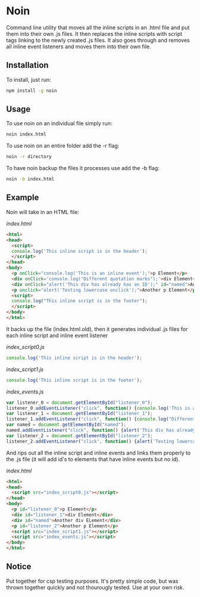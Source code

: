 # Noin
Command line utility that moves all the inline scripts in an .html file and put them into their own .js files. It then replaces the inline scripts with script tags linking to the newly created .js files. It also goes through and removes all inline event listeners and moves them into their own file.

## Installation
To install, just run:
```bash
npm install -g noin
```

## Usage
To use noin on an individual file simply run:
```bash
noin index.html
```
To use noin on an entire folder add the -r flag:
```bash
noin -r directory
```
To have noin backup the files it processes use add the -b flag:
```bash
noin -b index.html
```

## Example
Noin will take in an HTML file:

*index.html*
```html
<html>
<head>
  <script>
  console.log('This inline script is in the header');
  </script>
</head>
<body>
  <p onClick="console.log('This is an inline event');">p Element</p>
  <div onClick='console.log("Different quotation marks");'>div Element</div>
  <div onClick="alert('This div has already has an ID');" id="named">Another div ELement</div>
  <p onclick="alert('Testing lowercase onclick');">Another p Element</p>
  <script>
  console.log("This inline script is in the footer");
  </script>
</body>
</html>
```
It backs up the file (index.html.old), then it generates individual .js files for each inline script and inline event listener

*index_script0.js*
```javascript
console.log('This inline script is in the header');
```
*index_script1.js*
```javascript
console.log('This inline script is in the footer');
```
*index_events.js*
```javascript
var listener_0 = document.getElementById("listener_0");
listener_0.addEventListener("click", function() {console.log('This is an inline event');}, false);
var listener_1 = document.getElementById("listener_1");
listener_1.addEventListener("click", function() {console.log("Different quotation marks");}, false);
var named = document.getElementById("named");
named.addEventListener("click", function() {alert('This div has already has an ID');}, false);
var listener_2 = document.getElementById("listener_2");
listener_2.addEventListener("click", function() {alert('Testing lowercase onclick');}, false);
```
And rips out all the inline script and inline events and links them properly to the .js file (it will add id's to elements that have inline events but no id).

*index.html*
```html
<html>
<head>
  <script src="index_script0.js"></script>
</head>
<body>
  <p id="listener_0">p Element</p>
  <div id="listener_1">div Element</div>
  <div id="named">Another div ELement</div>
  <p id="listener_2">Another p Element</p>
  <script src="index_script1.js"></script>
  <script src="index_events.js"></script>
</body>
</html>
```

## Notice
Put together for csp testing purposes. It's pretty simple code, but was thrown together quickly and not thourougly tested. Use at your own risk.
